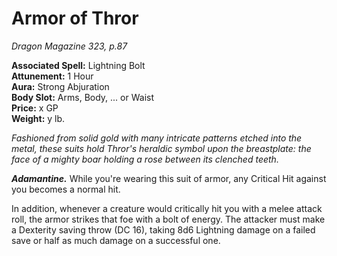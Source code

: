 # Armor of Thror
*Dragon Magazine 323, p.87*
 
**Associated Spell:** Lightning Bolt  
**Attunement:** 1 Hour  
**Aura:** Strong Abjuration  
**Body Slot:** Arms, Body, ... or Waist  
**Price:** x GP  
**Weight:** y lb.

*Fashioned from solid gold with many intricate patterns etched into the metal, these suits hold Thror's heraldic symbol upon the breastplate: the face of a mighty boar holding a rose between its clenched teeth.*

***Adamantine.*** While you're wearing this suit of armor, any Critical Hit against you becomes a normal hit.

In addition, whenever a creature would critically hit you with a melee attack roll, the armor strikes that foe with a bolt of  energy. The attacker must make a Dexterity saving throw (DC 16), taking 8d6 Lightning damage on a failed save or half as much damage on a successful one.